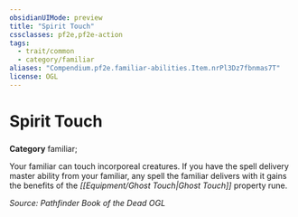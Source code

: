 ```yaml
---
obsidianUIMode: preview
title: "Spirit Touch"
cssclasses: pf2e,pf2e-action
tags:
  - trait/common
  - category/familiar
aliases: "Compendium.pf2e.familiar-abilities.Item.nrPl3Dz7fbnmas7T"
license: OGL
---
```

# Spirit Touch

### 

**Category** familiar; 




Your familiar can touch incorporeal creatures. If you have the spell delivery master ability from your familiar, any spell the familiar delivers with it gains the benefits of the _[[Equipment/Ghost Touch|Ghost Touch]]_ property rune.

*Source: Pathfinder Book of the Dead*
*OGL*